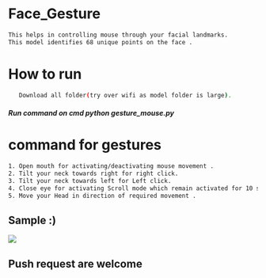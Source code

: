 # Face_Gesture        
                     
                     
```bash              
This helps in controlling mouse through your facial landmarks.  
This model identifies 68 unique points on the face .                                 
```           
# How to run                       
```bash                              
   Download all folder(try over wifi as model folder is large).                                                  
```      
##### Run command on cmd  python gesture_mouse.py           
   
# command for gestures                        
```bash
1. Open mouth for activating/deactivating mouse movement .      
2. Tilt your neck towards right for right click.            
3. Tilt your neck towards left for Left click. 
4. Close eye for activating Scroll mode which remain activated for 10 seconds.
5. Move your Head in direction of required movement .        
```

## Sample :)
<img src="Sample/example.gif">   
                        
## Push request are welcome   
  
     
